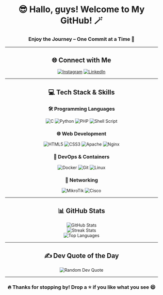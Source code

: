 <div align="center">

# 😎 Hallo, guys! Welcome to My GitHub! 🪄  
### Enjoy the Journey – One Commit at a Time 🚀

---

## 🌐 Connect with Me

[![Instagram](https://img.shields.io/badge/Instagram-%23E4405F.svg?style=for-the-badge&logo=Instagram&logoColor=white)](https://instagram.com/maman.ngabrio)
[![LinkedIn](https://img.shields.io/badge/LinkedIn-%230077B5.svg?style=for-the-badge&logo=linkedin&logoColor=white)](https://linkedin.com/in/maman-adi-firmansyah-b837712b9/)

---

## 💻 Tech Stack & Skills

### 🛠️ Programming Languages
![C](https://img.shields.io/badge/C-%2300599C.svg?style=for-the-badge&logo=c&logoColor=white)
![Python](https://img.shields.io/badge/Python-3670A0?style=for-the-badge&logo=python&logoColor=ffdd54)
![PHP](https://img.shields.io/badge/PHP-%23777BB4.svg?style=for-the-badge&logo=php&logoColor=white)
![Shell Script](https://img.shields.io/badge/Shell--Script-%23121011.svg?style=for-the-badge&logo=gnu-bash&logoColor=white)

### 🌐 Web Development
![HTML5](https://img.shields.io/badge/HTML5-%23E34F26.svg?style=for-the-badge&logo=html5&logoColor=white)
![CSS3](https://img.shields.io/badge/CSS3-%231572B6.svg?style=for-the-badge&logo=css3&logoColor=white)
![Apache](https://img.shields.io/badge/Apache-%23D42029.svg?style=for-the-badge&logo=apache&logoColor=white)
![Nginx](https://img.shields.io/badge/Nginx-%23009639.svg?style=for-the-badge&logo=nginx&logoColor=white)

### 🐳 DevOps & Containers
![Docker](https://img.shields.io/badge/Docker-%232496ED.svg?style=for-the-badge&logo=docker&logoColor=white)
![Git](https://img.shields.io/badge/Git-F05032.svg?style=for-the-badge&logo=git&logoColor=white)
![Linux](https://img.shields.io/badge/Linux-FCC624?style=for-the-badge&logo=linux&logoColor=black)

### 🔌 Networking
![MikroTik](https://img.shields.io/badge/MikroTik-%23e0006c.svg?style=for-the-badge&logo=mikrotik&logoColor=white)
![Cisco](https://img.shields.io/badge/Cisco-%2300497C.svg?style=for-the-badge&logo=cisco&logoColor=white)

---

## 📊 GitHub Stats

![GitHub Stats](https://github-readme-stats.vercel.app/api?username=Ngab-Rio&theme=dark&hide_border=true&show_icons=true&include_all_commits=true)  
![Streak Stats](https://github-readme-streak-stats.herokuapp.com/?user=Ngab-Rio&theme=dark&hide_border=true)  
![Top Languages](https://github-readme-stats.vercel.app/api/top-langs/?username=Ngab-Rio&theme=dark&hide_border=true&layout=compact)

---

## ✍️ Dev Quote of the Day

![Random Dev Quote](https://quotes-github-readme.vercel.app/api?type=horizontal&theme=radical)

---

### 🔥 Thanks for stopping by! Drop a ⭐ if you like what you see 😄

</div>
